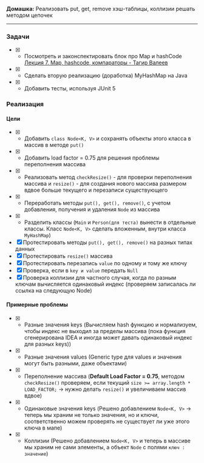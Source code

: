 **Домашка:**
Реализовать put, get, remove хэш-таблицы, коллизии решать методом цепочек

---

### Задачи

- [x] - Посмотреть и законспектировать блок про Map и hashCode [Лекция 7. Map, hashcode, компараторы - Тагир Валеев](https://www.youtube.com/watch?v=moFEPxS9gB4)
- [x] - Сделать вторую реализацию (доработка) MyHashMap на Java
- [x] - Добавить тесты, используя JUnit 5

### Реализация

#### Цели
- [x] - Добавить `class Node<K, V>` и сохранять объекты этого класса в массив в методе `put()`
- [x] - Добавить load factor = 0.75 для решения проблемы переполнения массива
- [x] - Реализовать метод `checkResize()` - для проверки переполнения массива и `resize()` - для создания нового массива размером вдвое больше текущего и перезаписи существующего
- [x] -  Переработать методы `put(), get(), remove()`, с учетом добавления, получения и удаления `Node` из массива
- [x] - Разделить классы (`Main` и `Person(для теста)` вынести в отдельные классы. Класс `Node<K, V>` сделать вложенным, внутри класса `MyHashMap`)
- [x] Протестировать методы `put(), get(), remove()` на разных типах данных
- [x] Протестировать `resize()` массива
- [x] Протестировать перезапись `value` по одному и тому же ключу
- [x] Проверка, если в `key и value` передать `Null`
- [x] Проверка коллизии для частного случая, когда по разным ключам вычисляется одинаковый индекс (проверяем записалась ли ссылка на следующую Node)

#### Примерные проблемы
- [x] - Разные значения keys (Вычисляем hash функцию и нормализуем, чтобы индекс не выходил за пределы массива (пока функция сгенерирована IDEA и иногда может давать одинаковый индекс для разных keys))
- [x] - Разные значения values (Generic type для values и значения могут быть разными, даже объектами)
- [x] - Переполнение массива (**Default Load Factor = 0.75**, методом `checkResize()` проверяем, если текущий `size >= array.length * LOAD_FACTOR;` -> нужно делать `resize()` и увеличиваем массив вдвое)
- [x] - Одинаковые значения keys (Решено добавлением `Node<K, V>` -> теперь мы храним не только значения, но и ключи, соответственно можем проверять не существует ли уже этого ключа в мапе)
- [x] - Коллизии (Решено добавлением `Node<K, V>` и теперь в массиве мы храним не сами элементы, а объект `Node` с полями `ключ : значение`)